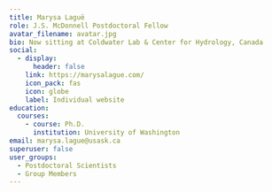 ```yaml
---
title: Marysa Laguë
role: J.S. McDonnell Postdoctoral Fellow
avatar_filename: avatar.jpg
bio: Now sitting at Coldwater Lab & Center for Hydrology, Canada
social:
  - display:
      header: false
    link: https://marysalague.com/
    icon_pack: fas
    icon: globe
    label: Individual website
education:
  courses:
    - course: Ph.D.
      institution: University of Washington
email: marysa.lague@usask.ca
superuser: false
user_groups:
  - Postdoctoral Scientists
  - Group Members
---
```

